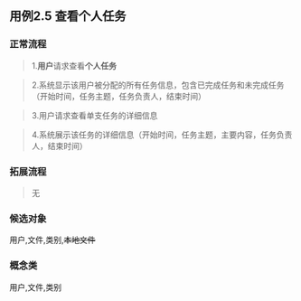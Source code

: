 ## 用例2.5 查看个人任务

### 正常流程

>1.**用户**请求查看**个人任务**

>2.系统显示该用户被分配的所有任务信息，包含已完成任务和未完成任务（开始时间，任务主题，任务负责人，结束时间）

>3.用户请求查看单支任务的详细信息

>4.系统展示该任务的详细信息（开始时间，任务主题，主要内容，任务负责人，结束时间）


### 拓展流程

>无

### 候选对象

用户,文件,类别,~~本地文件~~

### 概念类

用户,文件,类别


